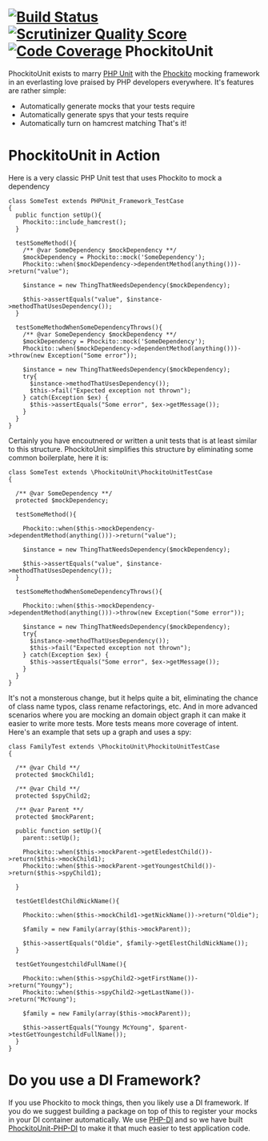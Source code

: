 [![Build Status](https://travis-ci.org/balihoo/PhockitoUnit.png?branch=master)](https://travis-ci.org/balihoo/PhockitoUnit)
[![Scrutinizer Quality Score](https://scrutinizer-ci.com/g/balihoo/PhockitoUnit/badges/quality-score.png?s=0f3d93bf1bad45f52bba843a51d9c94fb3e155a0)](https://scrutinizer-ci.com/g/balihoo/PhockitoUnit/)
[![Code Coverage](https://scrutinizer-ci.com/g/balihoo/PhockitoUnit/badges/coverage.png?s=147f2b343651fcd87445b324cb39dc5446dfc2c5)](https://scrutinizer-ci.com/g/balihoo/PhockitoUnit/)
PhockitoUnit
============

PhockitoUnit exists to marry [PHP Unit](https://github.com/sebastianbergmann/phpunit/) with the [Phockito](https://github.com/hafriedlander/phockito) mocking framework in an everlasting love praised by PHP developers everywhere.  It's features are rather simple:
* Automatically generate mocks that your tests require
* Automatically generate spys that your tests require
* Automatically turn on hamcrest matching
That's it!

PhockitoUnit in Action
============
Here is a very classic PHP Unit test that uses Phockito to mock a dependency
```
class SomeTest extends PHPUnit_Framework_TestCase
{
  public function setUp(){
    Phockito::include_hamcrest();
  }
  
  testSomeMethod(){
    /** @var SomeDependency $mockDependency **/
    $mockDependency = Phockito::mock('SomeDependency');
    Phockito::when($mockDependency->dependentMethod(anything()))->return("value");
    
    $instance = new ThingThatNeedsDependency($mockDependency);
    
    $this->assertEquals("value", $instance->methodThatUsesDependency());
  }
  
  testSomeMethodWhenSomeDependencyThrows(){
    /** @var SomeDependency $mockDependency **/
    $mockDependency = Phockito::mock('SomeDependency');
    Phockito::when($mockDependency->dependentMethod(anything()))->throw(new Exception("Some error"));
    
    $instance = new ThingThatNeedsDependency($mockDependency);
    try{
      $instance->methodThatUsesDependency());
      $this->fail("Expected exception not thrown");
    } catch(Exception $ex) {
      $this->assertEquals("Some error", $ex->getMessage());
    }
  }
}
```
Certainly you have encoutnered or written a unit tests that is at least similar to this structure.  PhockitoUnit simplifies this structure by eliminating some common boilerplate, here it is:

```
class SomeTest extends \PhockitoUnit\PhockitoUnitTestCase
{
  
  /** @var SomeDependency **/
  protected $mockDependency;
  
  testSomeMethod(){
    
    Phockito::when($this->mockDependency->dependentMethod(anything()))->return("value");
    
    $instance = new ThingThatNeedsDependency($mockDependency);
    
    $this->assertEquals("value", $instance->methodThatUsesDependency());
  }
  
  testSomeMethodWhenSomeDependencyThrows(){

    Phockito::when($this->mockDependency->dependentMethod(anything()))->throw(new Exception("Some error"));
    
    $instance = new ThingThatNeedsDependency($mockDependency);
    try{
      $instance->methodThatUsesDependency());
      $this->fail("Expected exception not thrown");
    } catch(Exception $ex) {
      $this->assertEquals("Some error", $ex->getMessage());
    }
  }
}
```
It's not a monsterous change, but it helps quite a bit, eliminating the chance of class name typos, class rename refactorings, etc.  And in more advanced scenarios where you are mocking an domain object graph it can make it easier to write more tests.  More tests means more coverage of intent.  Here's an example that sets up a graph and uses a spy:
```
class FamilyTest extends \PhockitoUnit\PhockitoUnitTestCase
{
  
  /** @var Child **/
  protected $mockChild1;
  
  /** @var Child **/
  protected $spyChild2;
  
  /** @var Parent **/
  protected $mockParent;
  
  public function setUp(){
    parent::setUp();
    
    Phockito::when($this->mockParent->getEledestChild())->return($this->mockChild1);
    Phockito::when($this->mockParent->getYoungestChild())->return($this->spyChild1);
    
  }
  
  testGetEldestChildNickName(){
    
    Phockito::when($this->mockChild1->getNickName())->return("Oldie");
    
    $family = new Family(array($this->mockParent));
    
    $this->assertEquals("Oldie", $family->getElestChildNickName());
  }
  
  testGetYoungestchildFullName(){
    
    Phockito::when($this->spyChild2->getFirstName())->return("Youngy");
    Phockito::when($this->spyChild2->getLastName())->return("McYoung");
    
    $family = new Family(array($this->mockParent));
    
    $this->assertEquals("Youngy McYoung", $parent->testGetYoungestchildFullName());
  }
}
```


Do you use a DI Framework?
============
If you use Phockito to mock things, then you likely use a DI framework.  If you do we suggest building a package on top of this to register your mocks in your DI container automatically.  We use [PHP-DI](https://github.com/mnapoli/PHP-DI) and so we have built [PhockitoUnit-PHP-DI](https://github.com/mnapoli/PHP-DI) to make it that much easier to test application code.
